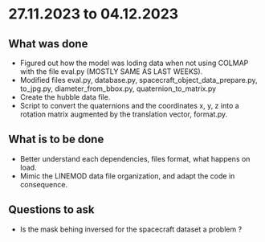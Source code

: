 # 27.11.2023 to 04.12.2023

## What was done

- Figured out how the model was loding data when not using COLMAP with the file eval.py (MOSTLY SAME AS LAST WEEKS).
- Modified files eval.py, database.py, spacecraft\_object\_data\_prepare.py, to\_jpg.py, diameter\_from\_bbox.py, quaternion\_to\_matrix.py
- Create the hubble data file.
- Script to convert the quaternions and the coordinates x, y, z into a rotation matrix augmented by the translation vector, format.py.

## What is to be done

- Better understand each dependencies, files format, what happens on load.
- Mimic the LINEMOD data file organization, and adapt the code in consequence.


## Questions to ask

- Is the mask behing inversed for the spacecraft dataset a problem ?

